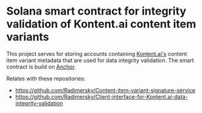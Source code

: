 # Solana smart contract for integrity validation of Kontent.ai content item variants

This project serves for storing accounts containing [Kontent.ai's](https://kontent.ai/) content item variant metadata that are used for data integrity validation. The smart contract is build on [Anchor](https://www.anchor-lang.com/).

Relates with these repositories:
- https://github.com/Radimersky/Content-item-variant-signature-service
- https://github.com/Radimersky/Client-interface-for-Kontent.ai-data-integrity-validation
